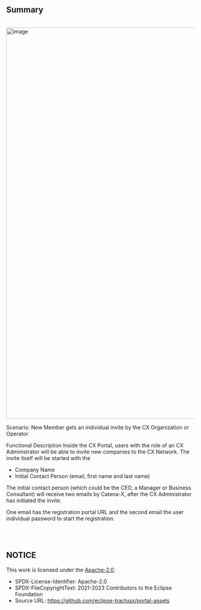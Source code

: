 ## Summary

<br>

<img width="1044" alt="image" src="https://user-images.githubusercontent.com/94133633/217117360-bbe57f2a-f0d3-4b32-aacf-823a45ca449d.png">
<br>

Scenario: New Member gets an individual invite by the CX Organization or Operator
<br>

Functional Description
Inside the CX Portal, users with the role of an CX Administrator will be able to invite new companies to the CX Network.
The invite itself will be started with the

- Company Name
- Initial Contact Person (email, first name and last name)
  <br>

The initial contact person (which could be the CEO, a Manager or Business Consultant) will receive two emails by Catena-X, after the CX Administrator has initiated the invite.

One email has the registration portal URL and the second email the user individual password to start the registration.

<br>
<br>

## NOTICE

This work is licensed under the [Apache-2.0](https://www.apache.org/licenses/LICENSE-2.0).

- SPDX-License-Identifier: Apache-2.0
- SPDX-FileCopyrightText: 2021-2023 Contributors to the Eclipse Foundation
- Source URL: https://github.com/eclipse-tractusx/portal-assets
